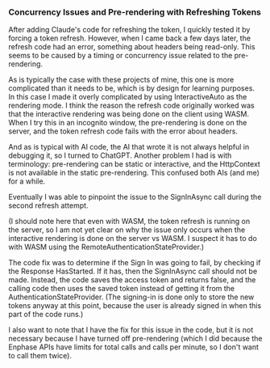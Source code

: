 ### Concurrency Issues and Pre-rendering with Refreshing Tokens

After adding Claude's code for refreshing the token, I quickly tested it by forcing a token refresh.
However, when I came back a few days later, the refresh code had an error, something about headers
being read-only. This seems to be caused by a timing or concurrency issue related
to the pre-rendering.

As is typically the case with these projects of mine, this one is more complicated
than it needs to be, which is by design for learning purposes. In this case I made it
overly complicated by using InteractiveAuto as the rendering mode. I think the reason the
refresh code originally worked was that the interactive rendering was being done 
on the client using WASM. When I try this in an incognito window, the pre-rendering
is done on the server, and the token refresh code fails with the error about headers.

And as is typical with AI code, the AI that wrote it is not always helpful in debugging it,
so I turned to ChatGPT. Another problem I had is with terminology: 
pre-rendering can be static or interactive, and the HttpContext is not available 
in the static pre-rendering. This confused both AIs (and me) for a while.

Eventually I was able to pinpoint the issue to the SignInAsync call during the second 
refresh attempt.

(I should note here that even with WASM, the token refresh is running on the server,
so I am not yet clear on why the issue only occurs when the interactive
rendering is done on the server vs WASM. I suspect it has to do with 
WASM using the RemoteAuthenticationStateProvider.)

The code fix was to determine if the Sign In was going to fail, by checking if
the Response HasStarted. If it has, then the SignInAsync call should not be made.
Instead, the code saves the access token and returns false, and the calling code
then uses the saved token instead of getting it from the AuthenticationStateProvider.
(The signing-in is done only to store the new tokens anyway at this point, because
the user is already signed in when this part of the code runs.)

I also want to note that I have the fix for this issue in the code, but it is not
necessary because I have turned off pre-rendering (which I did because the Enphase 
APIs have limits for total calls and calls per minute, so I don't want to call them twice).
